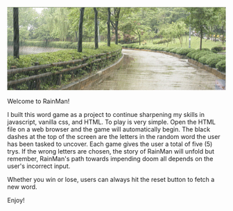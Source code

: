 
<img src="./assets/403017555nature-rain-animated-gif-3.gif" alt="rain" width="1100px">

Welcome to RainMan!

I built this word game as a project to continue sharpening my skills in javascript, vanilla css, and HTML. To play is very simple. Open the HTML file on a web browser and the game will automatically begin. The black dashes at the top of the screen are the letters in the random word the user has been tasked to uncover. Each game gives the user a total of five (5) trys. If the wrong letters are chosen, the story of RainMan will unfold but remember, RainMan's path towards impending doom all depends on the user's incorrect input. 

Whether you win or lose, users can always hit the reset button to fetch a new word.

Enjoy!
